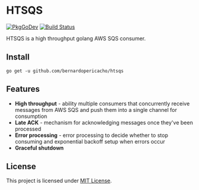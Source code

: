 # HTSQS

[![PkgGoDev](https://pkg.go.dev/badge/golang.org/x/tools)](https://pkg.go.dev/github.com/bernardopericacho/htsqs) [![Build Status](https://travis-ci.com/bernardopericacho/htsqs.svg?branch=master)](https://travis-ci.com/bernardopericacho/htsqs)

HTSQS is a high throughput golang AWS SQS consumer.

## Install

`go get -u github.com/bernardopericacho/htsqs`

## Features

* **High throughput** - ability multiple consumers that concurrently receive messages from AWS SQS and push them into a single channel for consumption
* **Late ACK** - mechanism for acknowledging messages once they've been processed
* **Error processing** - error processing to decide whether to stop consuming and exponential backoff setup when errors occur
* **Graceful shutdown**

## License
This project is licensed under [MIT License](./LICENSE).

